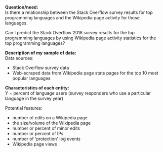 **Question/need:**  
Is there a relationship between the Stack Overflow survey results for top programming languages and the Wikipedia page activity for those languages.

Can I predict the Stack Overflow 2018 survey results for the top programming languages by using Wikipedia page activity statistics for the top programming languages?

**Description of my sample of data:**  
Data sources:
 - Stack Overflow survey data
 - Web-scraped data from Wikipedia page stats pages for the top 10 most popular languages
 
**Characteristics of each entity:**  
Y = percent of language users (survey responders who use a particular language in the survey year)

Potential features:
 - number of edits on a Wikipedia page
 - the size/volume of the Wikipedia page
 - number or percent of minor edits
 - number or percent of IPs
 - number of 'protection' log events
 - Wikipedia page views
